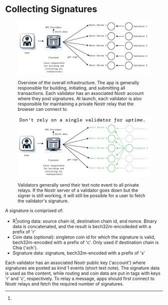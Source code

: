 # Collecting Signatures

<figure><img src="../../.gitbook/assets/image (4).png" alt=""><figcaption><p>Overview of the overall infrastructure. The app is generally responsible for building, initiating, and submitting all transactions. Each validator has an associated Nostr account where they post signatures. At launch, each validator is also responsible for maintaining a private Nostr relay that the browser can connect to.</p></figcaption></figure>

<figure><img src="../../.gitbook/assets/image (1) (1).png" alt=""><figcaption><p>Validators generally send their text note event to all private relays. If the Nostr server of a validator goes down but the signer is still working, it will still be possible for a user to fetch the validator's signature.</p></figcaption></figure>

A signature is comprised of:

* R[^1]outing data: source chain id, destination chain id, and nonce. Binary data is concatenated, and the result is bech32m-encodeded with a prefix of 'r'
* Coin data (optional): singleton coin id for which the signature is valid, bech32m-encoded with a prefix of 'c'. Only used if destination chain is Chia ('xch').
* Signature data: signature, bech32m-encoded with a prefix of 's'

Each validator has an associated Nostr public key ('account') where signatures are posted as kind 1 events (short text note). The signature data is used as the content, while routing and coin data are put in tags with keys 'r' and 'c', respectively. To relay a message, apps should first connect to Nostr relays and fetch the required number of signatures.

[^1]: 
